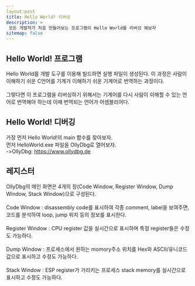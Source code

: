 ```yaml
---
layout:post
title: Hello World! 리버싱
description: >
 모든 개발자가 처음 만들어보는 프로그램이 Hello World를 리버싱 해보자
sitemap: false
---
```


## Hello World! 프로그램

Hello World를 개발 도구를 이용해 빌드하면 실행 파일이 생성된다. 이 과정은 사람이 이해하기 쉬운 C언어를 기계가 이해하기 쉬운 기계어로 번역하는 과정이다. <br><br>
그렇다면 이 프로그램을 리버싱하기 위해서는 기계어를 다시 사람이 이해할 수 있는 언어로 번역해야 하는데 이때 번역되는 언어가 어셈블리어다.


## Hello World! 디버깅

가장 먼저 Hello World!의 main 함수를 찾아보자.<br>
먼저 HelloWorld.exe 파일을 OllyDbg로 열어보자.<br>
->OllyDbg: <https://www.ollydbg.de>


## 레지스터
OllyDbg의 메인 화면은 4개의 창(Code Window, Register Window, Dump Window, Stack Window)으로 구성된다.<br><br>
Code Window : disassembly code를 표시하여 각종 comment, label을 보여주면, 코드를 분석하여 loop, jump 위치 등의 정보를 표시한다.<br><br>
Register Window : CPU register 값을 실시간으로 표시하며 특정 register들은 수정도 가능하다.<br><br>
Dump Window : 프로세스에서 원하는 momory주소 위치를 Hex와 ASCII/유니코드 값으로 표시하고 수정도 가능하다.<br><br>
Stack Window : ESP register가 가리키는 프로세스 stack memory를 실시간으로 표시하고 수정도 가능하다.<br><br>

